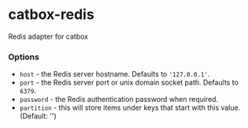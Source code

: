 catbox-redis
============

Redis adapter for catbox


### Options

- `host` - the Redis server hostname. Defaults to `'127.0.0.1'`.
- `port` - the Redis server port or unix domain socket path. Defaults to `6379`.
- `password` - the Redis authentication password when required.
- `partition` - this will store items under keys that start with this value. (Default: '')
